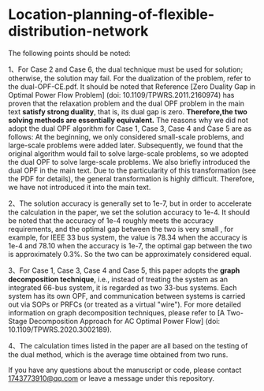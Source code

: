 # Location-planning-of-flexible-distribution-network

The following points should be noted:

  1、For Case 2 and Case 6, the dual technique must be used for solution; otherwise, the solution may fail. For the dualization of the problem, refer to the dual-OPF-CE.pdf. It 
  should be noted that Reference [Zero Duality Gap in Optimal Power Flow Problem] (doi: 10.1109/TPWRS.2011.2160974) has proven that the relaxation problem and the dual OPF problem in 
  the main text **satisfy strong duality**, that is, its dual gap is zero. **Therefore,the two solving methods are essentially equivalent.**  The reasons why we did not adopt the 
  dual OPF algorithm for Case 1, Case 3, Case 4 and Case 5 are as follows: At the beginning, we only considered small-scale problems, and large-scale problems were added later. 
  Subsequently, we found that the original algorithm would fail to solve large-scale problems, so we adopted the dual OPF to solve large-scale problems. We also briefly introduced 
  the dual OPF in the main text. Due to the particularity of this transformation (see the PDF for details), the general transformation is highly difficult. Therefore, we have not 
  introduced it into the main text.

  2、The solution accuracy is generally set to 1e-7, but in order to accelerate the calculation in the paper, we set the solution accuracy to 1e-4. It should be noted that the 
accuracy of 1e-4 roughly meets the accuracy requirements, and the optimal gap between the two is very small , for example, for IEEE 33 bus system, the value is 78.34 when 
the accuracy is 1e-4 and 78.10 when the accuracy is 1e-7, the optimal gap between the two is approximately 0.3%. So the two can be approximately considered equal.

  3、For Case 1, Case 3, Case 4 and Case 5, this paper adopts the **graph decomposition technique**, i.e., instead of treating the system as an integrated 66-bus system, it is 
regarded as two 33-bus systems. Each system has its own OPF, and communication between systems is carried out via SOPs or PRFCs (or treated as a virtual "wire"). For more detailed 
information on graph decomposition techniques, please refer to [A Two-Stage Decomposition Approach for AC Optimal Power Flow] (doi: 10.1109/TPWRS.2020.3002189).

  4、The calculation times listed in the paper are all based on the testing of the dual method, which is the average time obtained from two runs.


If you have any questions about the manuscript or code, please contact 1743773910@qq.com or leave a message under this repository.

  
